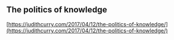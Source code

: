 ## The politics of knowledge
  
  [https://judithcurry.com/2017/04/12/the-politics-of-knowledge/](https://judithcurry.com/2017/04/12/the-politics-of-knowledge/)